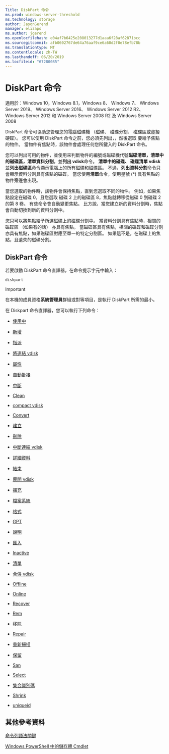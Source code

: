 ```yaml
---
Title: DiskPart 命令
ms.prod: windows-server-threshold
ms.technology: storage
author: JasonGerend
manager: elizapo
ms.author: jgerend
ms.openlocfilehash: e04af7b6425e208013277d1aaa6f28af62871bcc
ms.sourcegitcommit: afb0602767de64a76aaf9ce6a60d2f0e78efb78b
ms.translationtype: MT
ms.contentlocale: zh-TW
ms.lasthandoff: 06/20/2019
ms.locfileid: "67280085"
---
```

# <a name="diskpart-commands"></a>DiskPart 命令

適用於：Windows 10，Windows 8.1，Windows 8、 Windows 7、 Windows Server 2019、 Windows Server 2016、 Windows Server 2012 R2、 Windows Server 2012 和 Windows Server 2008 R2 及 Windows Server 2008

DiskPart 命令可協助您管理您的電腦磁碟機 （磁碟、 磁碟分割、 磁碟區或虛擬硬碟）。 您可以使用 DiskPart 命令之前，您必須先列出，，然後選取 要給予焦點的物件。 當物件有焦點時，該物件會處理任何您所鍵入的 DiskPart 命令。

您可以列出可用的物件，並使用來判斷物件的編號或磁碟機代號**磁碟清單，清單中的磁碟區，清單資料分割**，並**列出 vdisk**命令。 **清單中的磁碟、 磁碟清單 vdisk**並**列出磁碟區**命令顯示電腦上的所有磁碟和磁碟區。 不過，**列出資料分割**命令只會顯示資料分割具有焦點的磁碟。 當您使用**清單**命令，使用星號 (\*) 具有焦點的物件旁邊會出現。

當您選取的物件時，該物件會保持焦點，直到您選取不同的物件。 例如，如果焦點設定在磁碟 0，且您選取 磁碟 2 上的磁碟區 8，焦點就轉移從磁碟 0 到磁碟 2 的第 8 卷。 有些命令會自動變更焦點。 比方說，當您建立新的資料分割時，焦點會自動切換到新的資料分割中。

您只可以將焦點給予所選磁碟上的磁碟分割中。 當資料分割具有焦點時，相關的磁碟區 （如果有的話） 亦具有焦點。 當磁碟區具有焦點，相關的磁碟和磁碟分割亦具有焦點，如果磁碟區對應至單一的特定分割區。 如果這不是，在磁碟上的焦點，且遺失的磁碟分割。

## <a name="diskpart-commands"></a>DiskPart 命令

若要啟動 DiskPart 命令直譯器，在命令提示字元中輸入：

`diskpart`

> [!IMPORTANT]
> 在本機的成員資格**系統管理員**群組或對等項目，是執行 DiskPart 所需的最小。 

在 Diskpart 命令直譯器，您可以執行下列命令：

  - [使用中](active.md)  
      
  - [新增](add.md)  
      
  - [指派](assign.md)  
      
  - [將連結 vdisk](attach-vdisk.md)  
      
  - [屬性](attributes.md)  
      
  - [自動掛接](automount.md)  
      
  - [中斷](break.md)  
      
  - [Clean](clean.md)  
      
  - [compact vdisk](compact-vdisk.md)  
      
  - [Convert](convert.md)  
      
  - [建立](create.md)  
      
  - [刪除](delete.md)  
      
  - [中斷連結 vdisk](detach-vdisk.md)  
      
  - [詳細資料](detail.md)  
      
  - [結束](exit.md)  
      
  - [展開 vdisk](expand-vdisk.md)  
      
  - [擴充](extend.md)  
      
  - [檔案系統](filesystems.md)  
      
  - [格式](format.md)  
      
  - [GPT](gpt.md)  
      
  - [說明](help.md)  
      
  - [匯入](import.md)  
      
  - [Inactive](inactive.md)  
      
  - [清單](list.md)  
      
  - [合併 vdisk](merge-vdisk.md)  
      
  - [Offline](offline.md)  
      
  - [Online](online.md)  
      
  - [Recover](recover.md)  
      
  - [Rem](rem.md)  
      
  - [移除](remove.md)  
      
  - [Repair](repair.md)  
      
  - [重新掃描](rescan.md)  
      
  - [保留](retain.md)  
      
  - [San](san.md)  
      
  - [Select](select.md)  
      
  - [集合識別碼](set-id.md)  
      
  - [Shrink](shrink.md)  
      
  - [uniqueid](uniqueid.md)  
      

## <a name="additional-references"></a>其他參考資料

[命令列語法關鍵](command-line-syntax-key.md)

[Windows PowerShell 中的儲存體 Cmdlet](https://docs.microsoft.com/powershell/module/storage/)
